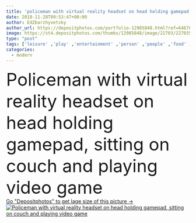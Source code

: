 ```yaml
---
title: 'policeman with virtual reality headset on head holding gamepad, sitting on couch and playing video game'
date: 2018-11-28T09:53:47+00:00
author: EdZbarzhyvetsky
author_url: https://depositphotos.com/portfolio-12985848.html?ref=64678756
image: https://st4.depositphotos.com/thumbs/12985848/image/22703/227035240/api_thumb_450.jpg?forcejpeg=true
type: "post"
tags: ['leisure' ,'play' ,'entertainment' ,'person' ,'people' ,'food' ,'male' ,'man' ,'black' ,'tech' ,'3d' ,'modern' ,'bucket' ,'house' ,'rest' ,'interior' ,'home' ,'display' ,'electronic' ,'wireless' ,'furniture' ,'room' ,'indoors' ,'hightech' ,'using' ,'profession' ,'innovation' ,'joystick' ,'sofa' ,'relaxed' ,'virtual' ,'cop' ,'policeman' ,'gaming' ,'controller' ,'popcorn' ,'Gamepad' ,'gamer' ,'gadgets' ,'simulation' ,'vr' ,'professional occupation' ,'police officer' ,'Video Game' ,'police uniform' ,'digital devices' ,'virtual reality headset' ,'Wearable Technology' ]
categories: 
  - modern
---
```

<div aling="center">
            <font size="60"> Policeman with virtual reality headset on head holding gamepad, sitting on couch and playing video game</font>   
</div>
<div>
    <a href='https://st4.depositphotos.com/thumbs/12985848/image/22703/227035240/api_thumb_450.jpg?forcejpeg=true?ref=64678756' target=_blank > Go "Depositphotos" to get lage size of this picture ->
        <img href='https://st4.depositphotos.com/thumbs/12985848/image/22703/227035240/api_thumb_450.jpg?forcejpeg=true?ref=64678756' src='https://st4.depositphotos.com/12985848/22703/i/950/depositphotos_227035240-stock-photo-policeman-virtual-reality-headset-head.jpg?forcejpeg=true' alt='Policeman with virtual reality headset on head holding gamepad, sitting on couch and playing video game' >
    </a>
</div>
